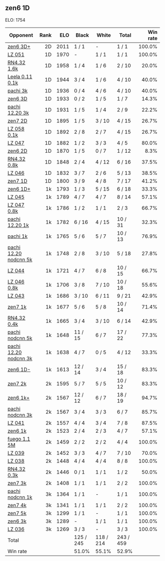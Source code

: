 ## zen6 1D ##

ELO: 1754

Opponent | Rank | ELO | Black | White | Total | Win rate
---------|-----:|----:|-------|-------|-------|-------:
[zen6 3D+](zen6%203D+.md) | 2D | 2011 | 1 / 1 | - | 1 / 1 | 100.0%
[LZ 051](LZ%20051.md) | 1D | 1970 | - | 1 / 1 | 1 / 1 | 100.0%
[RN4.32 1.6k](RN4.32%201.6k.md) | 1D | 1958 | 1 / 4 | 1 / 6 | 2 / 10 | 20.0%
[Leela 0.11 0.1k](Leela%200.11%200.1k.md) | 1D | 1944 | 3 / 4 | 1 / 6 | 4 / 10 | 40.0%
[pachi 3k](pachi%203k.md) | 1D | 1936 | 0 / 4 | 4 / 6 | 4 / 10 | 40.0%
[zen6 3D](zen6%203D.md) | 1D | 1933 | 0 / 2 | 1 / 5 | 1 / 7 | 14.3%
[pachi 12.20 3k](pachi%2012.20%203k.md) | 1D | 1931 | 1 / 5 | 1 / 4 | 2 / 9 | 22.2%
[zen7 2D](zen7%202D.md) | 1D | 1895 | 1 / 5 | 3 / 10 | 4 / 15 | 26.7%
[LZ 058 0.1k](LZ%20058%200.1k.md) | 1D | 1892 | 2 / 8 | 2 / 7 | 4 / 15 | 26.7%
[LZ 047](LZ%20047.md) | 1D | 1882 | 1 / 2 | 3 / 3 | 4 / 5 | 80.0%
[zen6 2D](zen6%202D.md) | 1D | 1870 | 1 / 5 | 0 / 7 | 1 / 12 | 8.3%
[RN4.32 0.8k](RN4.32%200.8k.md) | 1D | 1848 | 2 / 4 | 4 / 12 | 6 / 16 | 37.5%
[LZ 046](LZ%20046.md) | 1D | 1832 | 3 / 7 | 2 / 6 | 5 / 13 | 38.5%
[zen7 1D](zen7%201D.md) | 1D | 1800 | 3 / 9 | 4 / 8 | 7 / 17 | 41.2%
[zen6 1D+](zen6%201D+.md) | 1k | 1793 | 1 / 3 | 5 / 15 | 6 / 18 | 33.3%
[LZ 045](LZ%20045.md) | 1k | 1789 | 4 / 7 | 4 / 7 | 8 / 14 | 57.1%
[LZ 047 0.8k](LZ%20047%200.8k.md) | 1k | 1786 | 1 / 2 | 1 / 1 | 2 / 3 | 66.7%
[pachi 12.20 1k](pachi%2012.20%201k.md) | 1k | 1782 | 6 / 16 | 4 / 15 | 10 / 31 | 32.3%
[pachi 1k](pachi%201k.md) | 1k | 1765 | 5 / 6 | 5 / 7 | 10 / 13 | 76.9%
[pachi 12.20 nodcnn 5k](pachi%2012.20%20nodcnn%205k.md) | 1k | 1748 | 2 / 8 | 3 / 10 | 5 / 18 | 27.8%
[LZ 044](LZ%20044.md) | 1k | 1721 | 4 / 7 | 6 / 8 | 10 / 15 | 66.7%
[LZ 046 0.8k](LZ%20046%200.8k.md) | 1k | 1706 | 3 / 8 | 7 / 10 | 10 / 18 | 55.6%
[LZ 043](LZ%20043.md) | 1k | 1686 | 3 / 10 | 6 / 11 | 9 / 21 | 42.9%
[zen7 1k](zen7%201k.md) | 1k | 1677 | 5 / 6 | 5 / 8 | 10 / 14 | 71.4%
[RN4.32 0.4k](RN4.32%200.4k.md) | 1k | 1665 | 3 / 4 | 3 / 10 | 6 / 14 | 42.9%
[pachi nodcnn 5k](pachi%20nodcnn%205k.md) | 1k | 1648 | 11 / 15 | 6 / 7 | 17 / 22 | 77.3%
[pachi 12.20 nodcnn 3k](pachi%2012.20%20nodcnn%203k.md) | 1k | 1638 | 4 / 7 | 0 / 5 | 4 / 12 | 33.3%
[zen6 1D-](zen6%201D-.md) | 1k | 1613 | 12 / 14 | 3 / 4 | 15 / 18 | 83.3%
[zen7 2k](zen7%202k.md) | 2k | 1595 | 5 / 7 | 5 / 5 | 10 / 12 | 83.3%
[zen6 1k+](zen6%201k+.md) | 2k | 1567 | 12 / 12 | 6 / 7 | 18 / 19 | 94.7%
[pachi nodcnn 3k](pachi%20nodcnn%203k.md) | 2k | 1567 | 3 / 4 | 3 / 3 | 6 / 7 | 85.7%
[LZ 041](LZ%20041.md) | 2k | 1557 | 4 / 4 | 3 / 4 | 7 / 8 | 87.5%
[zen6 1k](zen6%201k.md) | 2k | 1523 | 2 / 4 | 2 / 3 | 4 / 7 | 57.1%
[fuego 1.1 5M](fuego%201.1%205M.md) | 2k | 1459 | 2 / 2 | 2 / 2 | 4 / 4 | 100.0%
[LZ 039](LZ%20039.md) | 2k | 1452 | 3 / 3 | 4 / 7 | 7 / 10 | 70.0%
[LZ 038](LZ%20038.md) | 2k | 1448 | 4 / 4 | 4 / 4 | 8 / 8 | 100.0%
[RN4.32 0.3k](RN4.32%200.3k.md) | 2k | 1446 | 0 / 1 | 1 / 1 | 1 / 2 | 50.0%
[zen7 3k](zen7%203k.md) | 2k | 1408 | 1 / 1 | 1 / 1 | 2 / 2 | 100.0%
[pachi nodcnn 1k](pachi%20nodcnn%201k.md) | 3k | 1364 | 1 / 1 | - | 1 / 1 | 100.0%
[zen7 4k](zen7%204k.md) | 3k | 1341 | 1 / 1 | 1 / 1 | 2 / 2 | 100.0%
[zen7 5k](zen7%205k.md) | 3k | 1299 | 1 / 1 | - | 1 / 1 | 100.0%
[zen6 3k](zen6%203k.md) | 3k | 1289 | - | 1 / 1 | 1 / 1 | 100.0%
[LZ 036](LZ%20036.md) | 3k | 1269 | 3 / 3 | - | 3 / 3 | 100.0%
Total | | | 125 / 245 | 118 / 214 | 243 / 459 | 
Win rate| | | 51.0% | 55.1% | 52.9% | 
